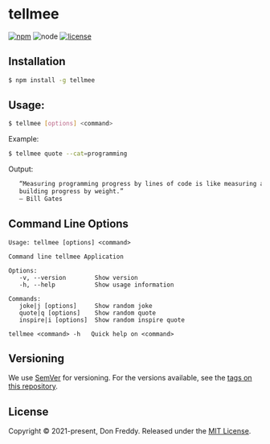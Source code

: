 # tellmee

[![npm](https://img.shields.io/npm/v/tellmee.svg)](https://www.npmjs.com/package/tellmee)
![node](http://img.shields.io/node/v/tellmee.svg)
[![license](https://img.shields.io/npm/l/tellmee.svg)](https://github.com/Donfreddy/tellmee/blob/main/LICENSE)

<!-- > One Paragraph of project description goes here -->

## Installation

```sh
$ npm install -g tellmee
```

## Usage:

```bash
$ tellmee [options] <command>
```

Example:

```bash
$ tellmee quote --cat=programming
```

Output:

```bash
   “Measuring programming progress by lines of code is like measuring aircraft
   building progress by weight.”
   ― Bill Gates
```

## Command Line Options

    Usage: tellmee [options] <command>

    Command line tellmee Application

    Options:
       -v, --version        Show version
       -h, --help           Show usage information

    Commands:
       joke|j [options]     Show random joke
       quote|q [options]    Show random quote
       inspire|i [options]  Show random inspire quote

    tellmee <command> -h   Quick help on <command>

## Versioning

We use [SemVer](http://semver.org/) for versioning. For the versions available, see the [tags on this repository](https://github.com/Donfreddy/tellmee/tags).

## License

Copyright © 2021-present, Don Freddy. Released under the [MIT License](LICENSE).
